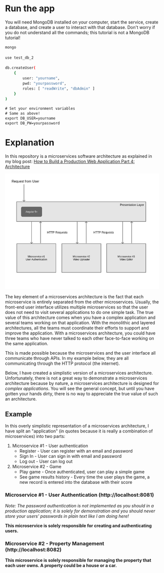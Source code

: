 # Run the app

You will need MongoDB installed on your computer, start the service, create a database, and create a user to interact with that database.  Don't worry if you do not understand all the commands; this tutorial is not a MongoDB tutorial!

```bash 
mongo

use test_db_2

db.createUser(
    {
        user: "yourname",
        pwd: "yourpassword",
        roles: [ "readWrite", "dbAdmin" ]
    }
)
```

```
# Set your environment variables
# Same as above!
export DB_USER=yourname
export DB_PW=yourpassword
```

# Explanation 

In this repository is a microservices software architecture as explained in my blog post: [How to Build a Production Web Application Part 4: Architecture](https://zachgoll.github.io/blog/2019/build-production-web-app-part-4/)

![microservices architecture diagram](microservices.png)

The key element of a microservices architecture is the fact that each microservice is entirely separated from the other microservices.  Usually, the front-end user interface utilizes multiple microservices so that the user does not need to visit several applications to do one simple task.  The true value of this architecture comes when you have a complex application and several teams working on that application.  With the monolithic and layered architectures, all the teams must coordinate their efforts to support and improve the application.  With a microservices architecture, you could have three teams who have never talked to each other face-to-face working on the same application.

This is made possible because the microservices and the user interface all communicate through APIs.  In my example below, they are all communicating through the HTTP protocol (the internet).

Below, I have created a simplistic version of a microservices architecture.  Unfortunately, there is not a great way to demonstrate a microservices architecture because by nature, a microservices architecture is designed for _complex applications_.  You will see the general concept, but until you have gotten your hands dirty, there is no way to appreciate the true value of such an architecture.

## Example

In this overly simplistic representation of a microservices architecture, I have split an "application" (in quotes because it is really a combination of microservices) into two parts: 

1. Microservice #1 - User authentication
    * Register - User can register with an email and password 
    * Sign In - User can sign in with email and password
    * Log out - User can log out
2. Microservice #2 - Game
    * Play game - Once authenticated, user can play a simple game
    * See game results history - Every time the user plays the game, a new record is entered into the database with their score

### Microservice #1 - User Authentication (http://localhost:8081)

_Note: The password authentication is not implemented as you should in a production application; it is solely for demonstration and you should never store your users' passwords in plain text like I am doing here!_

**This microservice is solely responsible for creating and authenticating users.**    



### Microservice #2 - Property Management (http://localhost:8082)

**This microservice is solely responsible for managing the property that each user owns.  A property could be a house or a car.**